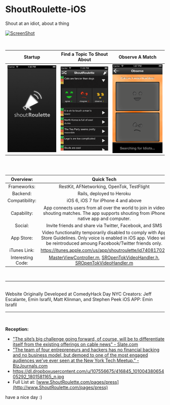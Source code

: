 ShoutRoulette-iOS
=================
Shout at an idiot, about a thing

[![ScreenShot](https://dl.dropboxusercontent.com/u/107556675/Ania/Screenshot%20from%202013-11-22%2000%3A26%3A15.png)](http://vimeo.com/60722216)
  
<br>

| Startup     | Find a Topic To Shout About | Observe A Match  |
| :-------------: |:-------------:| :-----:|
| ![ShoutRoulette](https://github.com/eminisrafil/ShoutRoulette-iOS/blob/master/AppStoreScreenShots/ShoutRoulette-StartUp.png?raw=true)     | ![ShoutRoulette](https://github.com/eminisrafil/ShoutRoulette-iOS/blob/master/AppStoreScreenShots/ShoutRoulette.png?raw=true) | ![ShoutRoulette](https://github.com/eminisrafil/ShoutRoulette-iOS/blob/master/AppStoreScreenShots/ShoutRoulette-Observe.png?raw=true) |

  
<br>
<br>
  
| Overview:   | Quick Tech |
| :------------------:   |:-------------------------------------------------:|
| Frameworks:            | RestKit, AFNetworking, OpenTok, TestFlight |
| Backend:               | Rails, deployed to Heroku |
| Compatibility:         | iOS 6, iOS 7 for iPhone 4 and above |
| Capability:            | App connects users from all over the world to join in video shouting matches. The app supports shouting from iPhone native app and computer.
| Social:                | Invite friends and share via Twitter, Facebook, and SMS |
| App Store:             | Video functionality temporarily disabled to comply with App Store Guidelines. Only voice is enabled in iOS app. Video will be reintroduced amoung Facebook/Twitter friends only. |
| iTunes Link:           | https://itunes.apple.com/us/app/shoutroulette/id740817024 |
| Interesting Code: | [MasterViewController.m](https://github.com/eminisrafil/ShoutRoulette-iOS/blob/master/ShoutRoulette/SRViewControllers/SRMasterViewController.m), [ SROpenTokVideoHandler.h](https://github.com/eminisrafil/ShoutRoulette-iOS/blob/master/ShoutRoulette/SRClasses/SROpenTokVideoHandler.h), [SROpenTokVideoHandler.m](https://github.com/eminisrafil/ShoutRoulette-iOS/blob/master/ShoutRoulette/SRClasses/SROpenTokVideoHandler.m)|

<br>
<hr>
<br>
Website Originally Developed at ComedyHack Day NYC  
Creators: Jeff Escalante, Emin Israfil, Matt Klinman, and Stephen Peek  
iOS APP: Emin Israfil  
<br>
<hr>
<br>

**Reception:**  
- ["The site’s big challenge going forward, of course, will be to differentiate itself from the existing offerings on cable news" - Slate.com](http://www.slate.com/blogs/future_tense/2012/10/10/shoutroulette_video_chat_parody_website_lets_you_shout_at_strangers_who.html)  
- ["The team of four entrepreneurs and hackers has no financial backing and no business model, but demoed to one of the most engaged audiences we’ve ever seen at the New York Tech Meetup." -BizJournals.com](http://upstart.bizjournals.com/companies/rebel-brands/2012/10/10/shout-roulette-demos-at-nytm.html)
- https://dl.dropboxusercontent.com/u/107556675/416845_10100438065405292_1801581165_n.jpg  
- Full List at: [www.ShoutRoulette.com/pages/press](http://www.ShoutRoulette.com/pages/press)  



have a nice day :)
